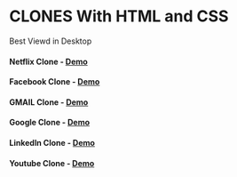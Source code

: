 # CLONES With HTML and CSS

Best Viewd in Desktop

#### Netflix Clone - <a href="https://somanath-goudar.github.io/html-css-projects/netflix-clone/">Demo</a>
#### Facebook Clone - <a href="https://somanath-goudar.github.io/html-css-projects/facebook-clone/">Demo</a>
#### GMAIL Clone - <a href="https://somanath-goudar.github.io/html-css-projects/gmail-clone/">Demo</a>
#### Google Clone - <a href="https://somanath-goudar.github.io/html-css-projects/google-clone/">Demo</a>
#### LinkedIn Clone - <a href="https://somanath-goudar.github.io/html-css-projects/linkedin-clone/">Demo</a>
#### Youtube Clone - <a href="https://somanath-goudar.github.io/html-css-projects/youtube-clone/">Demo</a>


